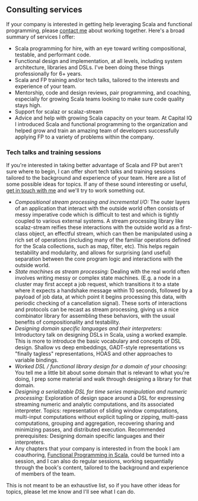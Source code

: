## Consulting services ##

If your company is interested in getting help leveraging Scala and functional programming, please [contact me](mailto:paul.chiusano@stage-n.com) about working together. Here's a broad summary of services I offer:

* Scala programming for hire, with an eye toward writing compositional, testable, and performant code.
* Functional design and implementation, at all levels, including system architecture, libraries and DSLs. I've been doing these things professionally for 6+ years.
* Scala and FP training and/or tech talks, tailored to the interests and experience of your team.
* Mentorship, code and design reviews, pair programming, and coaching, especially for growing Scala teams looking to make sure code quality stays high.
* Support for scalaz or scalaz-stream
* Advice and help with growing Scala capacity on your team. At Capital IQ I introduced Scala and functional programming to the organization and helped grow and train an amazing team of developers successfully applying FP to a variety of problems within the company.

### Tech talks and training sessions

If you're interested in taking better advantage of Scala and FP but aren't sure where to begin, I can offer short tech talks and training sessions tailored to the background and experience of your team. Here are a list of some possible ideas for topics. If any of these sound interesting or useful, [get in touch with me](mailto:paul.chiusano@stage-n.com) and we'll try to work something out.

* _Compositional stream processing and incremental I/O:_ The outer layers of an application that interact with the outside world often consists of messy imperative code which is difficult to test and which is tightly coupled to various external systems. A stream processing library like scalaz-stream reifies these interactions with the outside world as a first-class object, an effectful stream, which can then be manipulated using a rich set of operations (including many of the familiar operations defined for the Scala collections, such as map, filter, etc). This helps regain testability and modularity, and allows for surprising (and useful) separation between the core program logic and interactions with the outside world.
* _State machines as stream processing:_ Dealing with the real world often involves writing messy or complex state machines. (E.g. a node in a cluster may first accept a job request, which transitions it to a state where it expects a handshake message within 10 seconds, followed by a payload of job data, at which point it begins processing this data, with periodic checking of a cancellation signal). These sorts of interactions and protocols can be recast as stream processing, giving us a nice combinator library for assembling these behaviors, with the usual benefits of compositionality and testability.
* _Designing domain specific languages and their interpreters:_ Introductory talk on designing DSLs in Scala, using a worked example. This is more to introduce the basic vocabulary and concepts of DSL design. Shallow vs deep embeddings, GADT-style representations vs "finally tagless" representations, HOAS and other approaches to variable bindings.
* _Worked DSL / functional library design for a domain of your choosing:_ You tell me a little bit about some domain that is relevant to what you're doing, I prep some material and walk through designing a library for that domain.
* _Designing a serializable DSL for time series manipulation and numeric processing:_ Exploration of design space around a DSL for expressing streaming numeric and analytic computations, and its associated interpreter. Topics: representation of sliding window computations, multi-input computations without explicit tupling or zipping, multi-pass computations, grouping and aggregation, recovering sharing and minimizing passes, and distributed execution. Recommended prerequisites: Designing domain specific languages and their interpreters.
* Any chapters that your company is interested in from the book I am coauthoring, [Functional Programming in Scala](http://manning.com/bjarnason), could be turned into a session, and I can also do regular sessions, working sequentially through the book's content, tailored to the background and experience of members of the team.

This is not meant to be an exhaustive list, so if you have other ideas for topics, please let me know and I'll see what I can do.
